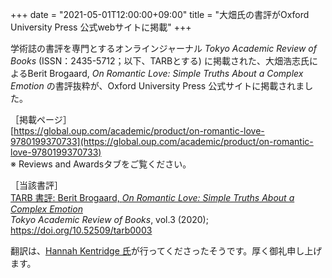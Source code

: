 +++
date = "2021-05-01T12:00:00+09:00"
title = "大畑氏の書評がOxford University Press 公式webサイトに掲載"
+++

学術誌の書評を専門とするオンラインジャーナル *Tokyo Academic Review of Books* (ISSN：2435-5712；以下、TARBとする) に掲載された、大畑浩志氏によるBerit Brogaard, *On Romantic Love: Simple Truths About a Complex Emotion* の書評抜粋が、Oxford University Press 公式サイトに掲載されました。

［掲載ページ］<br>
[https://global.oup.com/academic/product/on-romantic-love-9780199370733](https://global.oup.com/academic/product/on-romantic-love-9780199370733)<br>
※ Reviews and Awardsタブをご覧ください。

［当該書評］<br>
[TARB 書評: Berit Brogaard, *On Romantic Love: Simple Truths About a Complex Emotion*](https://tarb.yamanami.tokyo/2020/07/0003-berit-brogaard-on-romantic-love.html)<br>
*Tokyo Academic Review of Books*, vol.3 (2020); https://doi.org/10.52509/tarb0003


翻訳は、[Hannah Kentridge 氏](https://www.youtube.com/misshanake)が行ってくださったそうです。厚く御礼申し上げます。
